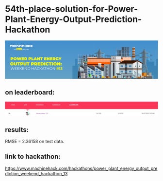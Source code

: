 # 54th-place-solution-for-Power-Plant-Energy-Output-Prediction-Hackathon
<img src=".images/Power Plant Energy_banner.jpg" />

## on leaderboard:
<img src=".images/on_the_leaderboard.jpg" />

## results:
RMSE = 2.36158 on test data.

## link to hackathon:
https://www.machinehack.com/hackathons/power_plant_energy_output_prediction_weekend_hackathon_13